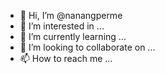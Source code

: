 - 👋 Hi, I’m @nanangperme
- 👀 I’m interested in ...
- 🌱 I’m currently learning ...
- 💞️ I’m looking to collaborate on ...
- 📫 How to reach me ...

<!---
nanangperme/nanangperme is a ✨ special ✨ repository because its `README.md` (this file) appears on your GitHub profile.
You can click the Preview link to take a look at your changes.
--->
